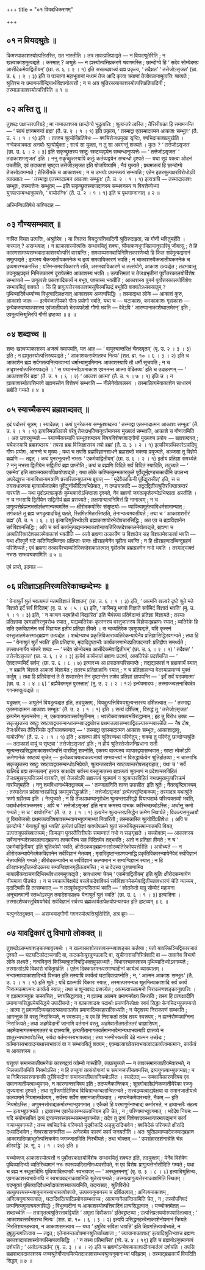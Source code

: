 +++
title = "०१ वियदधिकरणम्"

+++

## ०१ न वियदश्रुतेः ॥

किमस्याकाशस्योत्पत्तिरस्ति, उत नास्तीति । तत्र तावत्प्रतिपाद्यते — न वियदश्रुतेरिति ; न खल्वाकाशमुत्पद्यते । कस्मात् ? अश्रुतेः — न ह्यस्योत्पत्तिप्रकरणे श्रवणमस्ति ; छान्दोग्ये हि ‘ सदेव सोम्येदमग्र आसीदेकमेवाद्वितीयम्’ (छा. उ. ६ । २ । १) इति सच्छब्दवाच्यं ब्रह्म प्रकृत्य, ‘ तदैक्षत’ ‘ तत्तेजोऽसृजत’ (छा. उ. ६ । २ । ३) इति च पञ्चानां महाभूतानां मध्यमं तेज आदि कृत्वा त्रयाणां तेजोबन्नानामुत्पत्तिः श्राव्यते ; श्रुतिश्च नः प्रमाणमतीन्द्रियार्थविज्ञानोत्पत्तौ ; न च अत्र श्रुतिरस्त्याकाशस्योत्पत्तिप्रतिपादिनी ; तस्मान्नाकाशस्योत्पत्तिरिति ॥ १ ॥

## ०२ अस्ति तु ॥

तुशब्दः पक्षान्तरपरिग्रहे ; मा नामाकाशस्य छान्दोग्ये भूदुत्पत्तिः ; श्रुत्यन्तरे त्वस्ति ; तैत्तिरीयका हि समामनन्ति — ‘ सत्यं ज्ञानमनन्तं ब्रह्म’ (तै. उ. २ । १ । १) इति प्रकृत्य, ‘ तस्माद्वा एतस्मादात्मन आकाशः सम्भूतः’ (तै. उ. २ । १ । १) इति । ततश्च श्रुत्योर्विप्रतिषेधः — क्वचित्तेजःप्रमुखा सृष्टिः, क्वचिदाकाशप्रमुखेति । नन्वेकवाक्यता अनयोः श्रुत्योर्युक्ता ; सत्यं सा युक्ता, न तु सा अवगन्तुं शक्यते । कुतः ? ‘ तत्तेजोऽसृजत’ (छा. उ. ६ । २ । ३) इति सकृच्छ्रुतस्य स्रष्टुः स्रष्टव्यद्वयेन सम्बन्धानुपपत्तेः — ‘ तत्तेजोऽसृजत’ ‘ तदाकाशमसृजत’ इति । ननु सकृच्छ्रुतस्यापि कर्तुः कर्तव्यद्वयेन सम्बन्धो दृश्यते — यथा सूपं पक्त्वा ओदनं पचतीति, एवं तदाकाशं सृष्ट्वा तत्तेजोऽसृजत इति योजयिष्यामि ; नैवं युज्यते ; प्रथमजत्वं हि छान्दोग्ये तेजसोऽवगम्यते ; तैत्तिरीयके च आकाशस्य ; न च उभयोः प्रथमजत्वं सम्भवति ; एतेन इतरश्रुत्यक्षरविरोधोऽपि व्याख्यातः — ‘ तस्माद्वा एतस्मादात्मन आकाशः सम्भूतः’ (तै. उ. २ । १ । १) इत्यत्रापि — तस्मादाकाशः सम्भूतः, तस्मात्तेजः सम्भूतम् — इति सकृच्छ्रुतस्यापादानस्य सम्भवनस्य च वियत्तेजोभ्यां युगपत्सम्बन्धानुपपत्तेः, ‘ वायोरग्निः’ (तै. उ. २ । १ । १) इति च पृथगाम्नानात् ॥ २ ॥

अस्मिन्विप्रतिषेधे कश्चिदाह —

## ०३ गौण्यसम्भवात् ॥

नास्ति वियत उत्पत्तिः, अश्रुतेरेव । या त्वितरा वियदुत्पत्तिवादिनी श्रुतिरुदाहृता, सा गौणी भवितुमर्हति । कस्मात् ? असम्भवात् । न ह्याकाशस्योत्पत्तिः सम्भावयितुं शक्या, श्रीमत्कणभुगभिप्रायानुसारिषु जीवत्सु ; ते हि कारणसामग्र्यसम्भवादाकाशस्योत्पत्तिं वारयन्ति ; समवाय्यसमवायिनिमित्तकारणेभ्यो हि किल सर्वमुत्पद्यमानं समुत्पद्यते ; द्रव्यस्य चैकजातीयकमनेकं च द्रव्यं समवायिकारणं भवति ; न चाकाशस्यैकजातीयकमनेकं च द्रव्यमारम्भकमस्ति ; यस्मिन्समवायिकारणे सति, असमवायिकारणे च तत्संयोगे, आकाश उत्पद्येत ; तदभावात्तु तदनुग्रहप्रवृत्तं निमित्तकारणं दूरापेतमेव आकाशस्य भवति । उत्पत्तिमतां च तेजःप्रभृतीनां पूर्वोत्तरकालयोर्विशेषः सम्भाव्यते — प्रागुत्पत्तेः प्रकाशादिकार्यं न बभूव, पश्चाच्च भवतीति ; आकाशस्य पुनर्न पूर्वोत्तरकालयोर्विशेषः सम्भावयितुं शक्यते । किं हि प्रागुत्पत्तेरनवकाशमसुषिरमच्छिद्रं बभूवेति शक्यतेऽध्यवसातुम् ? पृथिव्यादिवैधर्म्याच्च विभुत्वादिलक्षणात् आकाशस्य अजत्वसिद्धिः । तस्माद्यथा लोके — आकाशं कुरु, आकाशो जातः — इत्येवंजातीयको गौणः प्रयोगो भवति, यथा च — घटाकाशः, करकाकाशः गृहाकाशः — इत्येकस्याप्याकाशस्य एवंजातीयको भेदव्यपदेशो गौणो भवति — वेदेऽपि ‘ आरण्यानाकाशेष्वालभेरन्’ इति ; एवमुत्पत्तिश्रुतिरपि गौणी द्रष्टव्या ॥ ३ ॥

## ०४ शब्दाच्च ॥

शब्दः खल्वप्याकाशस्य अजत्वं ख्यापयति, यत आह — ‘ वायुश्चान्तरिक्षं चैतदमृतम्’ (बृ. उ. २ । ३ । ३) इति ; न ह्यमृतस्योत्पत्तिरुपपद्यते ; ‘ आकाशवत्सर्वगतश्च नित्यः’ (शत. ब्रा. १० । ६ । ३ । २) इति च आकाशेन ब्रह्म सर्वगतत्वनित्यत्वाभ्यां धर्माभ्यामुपमिमानः आकाशस्यापि तौ धर्मौ सूचयति ; न च तादृशस्योत्पत्तिरुपपद्यते । ‘ स यथानन्तोऽयमाकाश एवमनन्त आत्मा वेदितव्यः’ इति च उदाहरणम् — ‘ आकाशशरीरं ब्रह्म’ (तै. उ. १ । ६ । २) ‘ आकाश आत्मा’ (तै. उ. १ । ७ । १) इति च । न ह्याकाशस्योत्पत्तिमत्त्वे ब्रह्मणस्तेन विशेषणं सम्भवति — नीलेनेवोत्पलस्य । तस्मान्नित्यमेवाकाशेन साधारणं ब्रह्मेति गम्यते ॥ ४ ॥

## ०५ स्याच्चैकस्य ब्रह्मशब्दवत् ॥

इदं पदोत्तरं सूत्रम् । स्यादेतत् । कथं पुनरेकस्य सम्भूतशब्दस्य ‘ तस्माद्वा एतस्मादात्मन आकाशः सम्भूतः’ (तै. उ. २ । १ । १) इत्यस्मिन्नधिकारे परेषु तेजःप्रभृतिष्वनुवर्तमानस्य मुख्यत्वं सम्भवति, आकाशे च गौणत्वमिति । अत उत्तरमुच्यते — स्याच्चैकस्यापि सम्भूतशब्दस्य विषयविशेषवशाद्गौणो मुख्यश्च प्रयोगः — ब्रह्मशब्दवत् ; यथैकस्यापि ब्रह्मशब्दस्य ‘ तपसा ब्रह्म विजिज्ञासस्व तपो ब्रह्म’ (तै. उ. ३ । २ । १) इत्यस्मिन्नधिकारेऽन्नादिषु गौणः प्रयोगः, आनन्दे च मुख्यः ; यथा च तपसि ब्रह्मविज्ञानसाधने ब्रह्मशब्दो भक्त्या प्रयुज्यते, अञ्जसा तु विज्ञेये ब्रह्मणि — तद्वत् । कथं पुनरनुत्पत्तौ नभसः ‘ एकमेवाद्वितीयम्’ (छा. उ. ६ । २ । १) इतीयं प्रतिज्ञा समर्थ्यते ? ननु नभसा द्वितीयेन सद्वितीयं ब्रह्म प्राप्नोति ; कथं च ब्रह्मणि विदिते सर्वं विदितं स्यादिति, तदुच्यते — ‘ एकमेव’ इति तावत्स्वकार्यापेक्षयोपपद्यते ; यथा लोके कश्चित्कुम्भकारकुले पूर्वेद्युर्मृद्दण्डचक्रादीनि उपलभ्य अपरेद्युश्च नानाविधान्यमत्राणि प्रसारितान्युपलभ्य ब्रूयात् — ‘ मृदेवैकाकिनी पूर्वेद्युरासीत्’ इति, स च तयावधारणया मृत्कार्यजातमेव पूर्वेद्युर्नासीदित्यभिप्रेयात् , न दण्डचक्रादि — तद्वदद्वितीयश्रुतिरधिष्ठात्रन्तरं वारयति — यथा मृदोऽमत्रप्रकृतेः कुम्भकारोऽधिष्ठाता दृश्यते, नैवं ब्रह्मणो जगत्प्रकृतेरन्योऽधिष्ठाता अस्तीति । न च नभसापि द्वितीयेन सद्वितीयं ब्रह्म प्रसज्यते ; लक्षणान्यत्वनिमित्तं हि नानात्वम् ; न च प्रागुत्पत्तेर्ब्रह्मनभसोर्लक्षणान्यत्वमस्ति — क्षीरोदकयोरिव संसृष्टयोः — व्यापित्वामूर्तत्वादिधर्मसामान्यात् ; सर्गकाले तु ब्रह्म जगदुत्पादयितुं यतते, स्तिमितमितरत्तिष्ठति, तेनान्यत्वमवसीयते ; तथा च ‘ आकाशशरीरं ब्रह्म’ (तै. उ. १ । ६ । २) इत्यादिश्रुतिभ्योऽपि ब्रह्माकाशयोरभेदोपचारसिद्धिः ; अत एव च ब्रह्मविज्ञानेन सर्वविज्ञानसिद्धिः ; अपि च सर्वं कार्यमुत्पद्यमानमाकाशेनाव्यतिरिक्तदेशकालमेवोत्पद्यते, ब्रह्मणा च अव्यतिरिक्तदेशकालमेवाकाशं भवतीति — अतो ब्रह्मणा तत्कार्येण च विज्ञातेन सह विज्ञातमेवाकाशं भवति — यथा क्षीरपूर्णे घटे कतिचिदब्बिन्दवः प्रक्षिप्ताः सन्तः क्षीरग्रहणेनैव गृहीता भवन्ति ; न हि क्षीरग्रहणादब्बिन्दुग्रहणं परिशिष्यते ; एवं ब्रह्मणा तत्कार्यैश्चाव्यतिरिक्तदेशकालत्वात् गृहीतमेव ब्रह्मग्रहणेन नभो भवति । तस्माद्भाक्तं नभसः सम्भवश्रवणमिति ॥ ५ ॥

एवं प्राप्ते, इदमाह —

## ०६ प्रतिज्ञाऽहानिरव्यतिरेकाच्छब्देभ्यः ॥

‘ येनाश्रुतँ श्रुतं भवत्यमतं मतमविज्ञातं विज्ञातम्’ (छा. उ. ६ । १ । ३) इति, ‘ आत्मनि खल्वरे दृष्टे श्रुते मते विज्ञाते इदँ सर्वं विदितम्’ (बृ. उ. ४ । ५ । ६) इति, ‘ कस्मिन्नु भगवो विज्ञाते सर्वमिदं विज्ञातं भवति’ (मु. उ. १ । १ । ३) इति, ‘ न काचन मद्बहिर्धा विद्यास्ति’ इति चैवंरूपा प्रतिवेदान्तं प्रतिज्ञा विज्ञायते ; तस्याः प्रतिज्ञाया एवमहानिरनुपरोधः स्यात् , यद्यव्यतिरेकः कृत्स्नस्य वस्तुजातस्य विज्ञेयाद्ब्रह्मणः स्यात् ; व्यतिरेके हि सति एकविज्ञानेन सर्वं विज्ञायत इतीयं प्रतिज्ञा हीयते । स चाव्यतिरेक एवमुपपद्यते, यदि कृत्स्नं वस्तुजातमेकस्माद्ब्रह्मण उत्पद्येत । शब्देभ्यश्च प्रकृतिविकाराव्यतिरेकन्यायेनैव प्रतिज्ञासिद्धिरवगम्यते ; तथा हि — ‘ येनाश्रुतं श्रुतँ भवति’ इति प्रतिज्ञाय, मृदादिदृष्टान्तैः कार्यकारणाभेदप्रतिपादनपरैः प्रतिज्ञैषा समर्थ्यते ; तत्साधनायैव चोत्तरे शब्दाः — ‘ सदेव सोम्येदमग्र आसीदेकमेवाद्वितीयम्’ (छा. उ. ६ । २ । १) ‘ तदैक्षत’ ‘ तत्तेजोऽसृजत’ (छा. उ. ६ । २ । ३) इत्येवं कार्यजातं ब्रह्मणः प्रदर्श्य, अव्यतिरेकं प्रदर्शयन्ति — ‘ ऐतदात्म्यमिदँ सर्वम्’ (छा. उ. ६ । ८ । ७) इत्यारभ्य आ प्रपाठकपरिसमाप्तेः ; तद्यद्याकाशं न ब्रह्मकार्यं स्यात् , न ब्रह्मणि विज्ञाते आकाशं विज्ञायेत ; ततश्च प्रतिज्ञाहानिः स्यात् ; न च प्रतिज्ञाहान्या वेदस्याप्रामाण्यं युक्तं कर्तुम् । तथा हि प्रतिवेदान्तं ते ते शब्दास्तेन तेन दृष्टान्तेन तामेव प्रतिज्ञां ज्ञापयन्ति — ‘ इदँ सर्वं यदयमात्मा’ (छा. उ. २ । ४ । ६) ‘ ब्रह्मैवेदममृतं पुरस्तात्’ (मु. उ. २ । २ । १२) इत्येवमादयः ; तस्माज्ज्वलनादिवदेव गगनमप्युत्पद्यते ॥

यदुक्तम् — अश्रुतेर्न वियदुत्पद्यत इति, तदयुक्तम् , वियदुत्पत्तिविषयश्रुत्यन्तरस्य दर्शितत्वात् — ‘ तस्माद्वा एतस्मादात्मन आकाशः सम्भूतः’ (तै. उ. २ । १ । १) इति । सत्यं दर्शितम् , विरुद्धं तु ‘ तत्तेजोऽसृजत’ इत्यनेन श्रुत्यन्तरेण ; न, एकवाक्यत्वात्सर्वश्रुतीनाम् । भवत्वेकवाक्यत्वमविरुद्धानाम् ; इह तु विरोध उक्तः — सकृच्छ्रुतस्य स्रष्टुः स्रष्टव्यद्वयसम्बन्धासम्भवाद्द्वयोश्च प्रथमजत्वासम्भवाद्विकल्पासम्भवाच्चेति — नैष दोषः, तेजःसर्गस्य तैत्तिरीयके तृतीयत्वश्रवणात् — ‘ तस्माद्वा एतस्मादात्मन आकाशः सम्भूतः, आकाशाद्वायुः, वायोरग्निः’ (तै. उ. २ । १ । १) इति ; अशक्या हीयं श्रुतिरन्यथा परिणेतुम् ; शक्या तु परिणेतुं छान्दोग्यश्रुतिः — तदाकाशं वायुं च सृष्ट्वा ‘ तत्तेजोऽसृजत’ इति ; न हीयं श्रुतिस्तेजोजनिप्रधाना सती श्रुत्यन्तरप्रसिद्धामाकाशस्योत्पत्तिं वारयितुं शक्नोति, एकस्य वाक्यस्य व्यापारद्वयासम्भवात् ; स्रष्टा त्वेकोऽपि क्रमेणानेकं स्रष्टव्यं सृजेत् — इत्येकवाक्यत्वकल्पनायां सम्भवन्त्यां न विरुद्धार्थत्वेन श्रुतिर्हातव्या ; न चास्माभिः सकृच्छ्रुतस्य स्रष्टुः स्रष्टव्यद्वयसम्बन्धोऽभिप्रेयते, श्रुत्यन्तरवशेन स्रष्टव्यान्तरोपसङ्ग्रहात् ; यथा च ‘ सर्वं खल्विदं ब्रह्म तज्जलान्’ इत्यत्र साक्षादेव सर्वस्य वस्तुजातस्य ब्रह्मजत्वं श्रूयमाणं न प्रदेशान्तरविहितं तेजःप्रमुखमुत्पत्तिक्रमं वारयति, एवं तेजसोऽपि ब्रह्मजत्वं श्रूयमाणं न श्रुत्यन्तरविहितं नभःप्रमुखमुत्पत्तिक्रमं वारयितुमर्हति । ननु शमविधानार्थमेतद्वाक्यम् — ‘ तज्जलानिति शान्त उपासीत’ इति श्रुतेः ; नैतत्सृष्टिवाक्यम् ; तस्मादेतन्न प्रदेशान्तरप्रसिद्धं क्रममुपरोद्धुमर्हति ; ‘ तत्तेजोऽसृजत’ इत्येतत्सृष्टिवाक्यम् ; तस्मादत्र यथाश्रुति क्रमो ग्रहीतव्य इति । नेत्युच्यते ; न हि तेजःप्राथम्यानुरोधेन श्रुत्यन्तरप्रसिद्धो वियत्पदार्थः परित्यक्तव्यो भवति, पदार्थधर्मत्वात्क्रमस्य ; अपि च ‘ तत्तेजोऽसृजत’ इति नात्र क्रमस्य वाचकः कश्चिच्छब्दोऽस्ति ; अर्थात्तु क्रमो गम्यते ; स च ‘ वायोरग्निः’ (तै. उ. २ । १ । १) इत्यनेन श्रुत्यन्तरप्रसिद्धेन क्रमेण निवार्यते ; विकल्पसमुच्चयौ तु वियत्तेजसोः प्रथमजत्वविषयावसम्भवानभ्युपगमाभ्यां निवारितौ ; तस्मान्नास्ति श्रुत्योर्विप्रतिषेधः । अपि च छान्दोग्ये ‘ येनाश्रुतँ श्रुतं भवति’ इत्येतां प्रतिज्ञां वाक्योपक्रमे श्रुतां समर्थयितुमसमाम्नातमपि वियत् उत्पत्तावुपसंख्यातव्यम् ; किमङ्ग पुनस्तैत्तिरीयके समाम्नातं नभो न सङ्गृह्यते । यच्चोक्तम् — आकाशस्य सर्वेणानन्यदेशकालत्वाद्ब्रह्मणा तत्कार्यैश्च सह विदितमेव तद्भवति ; अतो न प्रतिज्ञा हीयते ; न च ‘ एकमेवाद्वितीयम्’ इति श्रुतिकोपो भवति, क्षीरोदकवद्ब्रह्मनभसोरव्यतिरेकोपपत्तेरिति । अत्रोच्यते — न क्षीरोदकन्यायेनेदमेकविज्ञानेन सर्वविज्ञानं नेतव्यम् ; मृदादिदृष्टान्तप्रणयनाद्धि प्रकृतिविकारन्यायेनैवेदं सर्वविज्ञानं नेतव्यमिति गम्यते ; क्षीरोदकन्यायेन च सर्वविज्ञानं कल्प्यमानं न सम्यग्विज्ञानं स्यात् ; न हि क्षीरज्ञानगृहीतस्योदकस्य सम्यग्विज्ञानगृहीतत्वमस्ति ; न च वेदस्य पुरुषाणामिव मायालीकवञ्चनादिभिरर्थावधारणमुपपद्यते ; सावधारणा चेयम् ‘ एकमेवाद्वितीयम्’ इति श्रुतिः क्षीरोदकन्यायेन नीयमाना पीड्येत । न च स्वकार्यापेक्षयेदं वस्त्वेकदेशविषयं सर्वविज्ञानमेकमेवाद्वितीयतावधारणं चेति न्याय्यम् , मृदादिष्वपि हि तत्सम्भवात् — न तदपूर्ववदुपन्यसितव्यं भवति — ‘ श्वेतकेतो यन्नु सोम्येदं महामना अनूचानमानी स्तब्धोऽस्युत तमादेशमप्राक्ष्यः येनाश्रुतँ श्रुतं भवति’ (छा. उ. ६ । १ । ३) इत्यादिना । तस्मादशेषवस्तुविषयमेवेदं सर्वविज्ञानं सर्वस्य ब्रह्मकार्यतापेक्षयोपन्यस्यत इति द्रष्टव्यम् ॥ ६ ॥

यत्पुनरेतदुक्तम् — असम्भवाद्गौणी गगनस्योत्पत्तिश्रुतिरिति, अत्र ब्रूमः —

## ०७ यावद्विकारं तु विभागो लोकवत् ॥

तुशब्दोऽसम्भवाशङ्काव्यावृत्त्यर्थः । न खल्वाकाशोत्पत्तावसम्भवाशङ्का कर्तव्या ; यतो यावत्किञ्चिद्विकारजातं दृश्यते — घटघटिकोदञ्चनादि वा, कटककेयूरकुण्डलादि वा, सूचीनाराचनिस्त्रिंशादि वा — तावानेव विभागो लोके लक्ष्यते ; नत्वविकृतं किञ्चित्कुतश्चिद्विभक्तमुपलभ्यते ; विभागश्चाकाशस्य पृथिव्यादिभ्योऽवगम्यते ; तस्मात्सोऽपि विकारो भवितुमर्हति । एतेन दिक्कालमनःपरमाण्वादीनां कार्यत्वं व्याख्यातम् । नन्वात्माप्याकाशादिभ्यो विभक्त इति तस्यापि कार्यत्वं घटादिवत्प्राप्नोति ; न, ‘ आत्मन आकाशः सम्भूतः’ (तै. उ. २ । १ । १) इति श्रुतेः ; यदि ह्यात्मापि विकारः स्यात् , तस्मात्परमन्यन्न श्रुतमित्याकाशादि सर्वं कार्यं निरात्मकमात्मनः कार्यत्वे स्यात् ; तथा च शून्यवादः प्रसज्येत ; आत्मत्वाच्चात्मनो निराकरणशङ्कानुपपत्तिः । न ह्यात्मागन्तुकः कस्यचित् , स्वयंसिद्धत्वात् ; न ह्यात्मा आत्मनः प्रमाणमपेक्ष्य सिध्यति ; तस्य हि प्रत्यक्षादीनि प्रमाणान्यसिद्धप्रमेयसिद्धये उपादीयन्ते ; न ह्याकाशादयः पदार्थाः प्रमाणनिरपेक्षाः स्वयं सिद्धाः केनचिदभ्युपगम्यन्ते ; आत्मा तु प्रमाणादिव्यवहाराश्रयत्वात्प्रागेव प्रमाणादिव्यवहारात्सिध्यति ; न चेदृशस्य निराकरणं सम्भवति ; आगन्तुकं हि वस्तु निराक्रियते, न स्वरूपम् ; य एव हि निराकर्ता तदेव तस्य स्वरूपम् ; न ह्यग्नेरौष्ण्यमग्निना निराक्रियते ; तथा अहमेवेदानीं जानामि वर्तमानं वस्तु, अहमेवातीतमतीततरं चाज्ञासिषम् , अहमेवानागतमनागततरं च ज्ञास्यामि, इत्यतीतानागतवर्तमानभावेनान्यथाभवत्यपि ज्ञातव्ये न ज्ञातुरन्यथाभावोऽस्ति, सर्वदा वर्तमानस्वभावत्वात् ; तथा भस्मीभवत्यपि देहे नात्मन उच्छेदः ; वर्तमानस्वभावादन्यथास्वभावत्वं वा न सम्भावयितुं शक्यम् ; एवमप्रत्याख्येयस्वभावत्वादकार्यत्वमात्मानः, कार्यत्वं च आकाशस्य ॥

यत्तूक्तं समानजातीयमनेकं कारणद्रव्यं व्योम्नो नास्तीति, तत्प्रत्युच्यते — न तावत्समानजातीयमेवारभते, न भिन्नजातीयमिति नियमोऽस्ति ; न हि तन्तूनां तत्संयोगानां च समानजातीयत्वमस्ति, द्रव्यगुणत्वाभ्युपगमात् ; न च निमित्तकारणानामपि तुरीवेमादीनां समानजातीयत्वनियमोऽस्ति । स्यादेतत् — समवायिकारणविषय एव समानजातीयत्वाभ्युपगमः, न कारणान्तरविषय इति ; तदप्यनैकान्तिकम् ; सूत्रगोवालैर्ह्यनेकजातीयैरेका रज्जुः सृज्यमाना दृश्यते ; तथा सूत्रैरूर्णादिभिश्च विचित्रान्कम्बलान्वितन्वते ; सत्त्वद्रव्यत्वाद्यपेक्षया वा समानजातीयत्वे कल्प्यमाने नियमानर्थक्यम् , सर्वस्य सर्वेण समानजातीयत्वात् । नाप्यनेकमेवारभ्यते, नैकम् — इति नियमोऽस्ति ; अणुमनसोराद्यकर्मारम्भाभ्युपगमात् । एकैको हि परमाणुर्मनश्चाद्यं कर्मारभते, न द्रव्यान्तरैः संहत्य — इत्यभ्युपगम्यते । द्रव्यारम्भ एवानेकारम्भकत्वनियम इति चेत् , न ; परिणामाभ्युपगमात् । भवेदेष नियमः — यदि संयोगसचिवं द्रव्यं द्रव्यान्तरस्यारम्भकमभ्युपगम्येत ; तदेव तु द्रव्यं विशेषवदवस्थान्तरमापद्यमानं कार्यं नामाभ्युपगम्यते ; तच्च क्वचिदनेकं परिणमते मृद्बीजादि अङ्कुरादिभावेन ; क्वचिदेकं परिणमते क्षीरादि दध्यादिभावेन ; नेश्वरशासनमस्ति — अनेकमेव कारणं कार्यं जनयतीति । अतः श्रुतिप्रामाण्यादेकस्माद्ब्रह्मण आकाशादिमहाभूतोत्पत्तिक्रमेण जगज्जातमिति निश्चीयते ; तथा चोक्तम् — ‘ उपसंहारदर्शनान्नेति चेन्न क्षीरवद्धि’ (ब्र. सू. २ । १ । २४) इति ॥

यच्चोक्तम् आकाशस्योत्पत्तौ न पूर्वोत्तरकालयोर्विशेषः सम्भावयितुं शक्यत इति, तदयुक्तम् ; येनैव विशेषेण पृथिव्यादिभ्यो व्यतिरिच्यमानं नभः स्वरूपवदिदानीमध्यवसीयते, स एव विशेषः प्रागुत्पत्तेर्नासीदिति गम्यते ; यथा च ब्रह्म न स्थूलादिभिः पृथिव्यादिस्वभावैः स्वभाववत् — ‘ अस्थूलमनणु’ (बृ. उ. ३ । ८ । ८) इत्यादिश्रुतिभ्यः, एवमाकाशस्वभावेनापि न स्वभाववदनाकाशमिति श्रुतेरवगम्यते ; तस्मात्प्रागुत्पत्तेरनाकाशमिति स्थितम् । यदप्युक्तं पृथिव्यादिवैधर्म्यादाकाशस्याजत्वमिति, तदप्यसत् , श्रुतिविरोधे सत्युत्पत्त्यसम्भवानुमानस्याभासत्वोपपत्तेः, उत्पत्त्यनुमानस्य च दर्शितत्वात् ; अनित्यमाकाशम् , अनित्यगुणाश्रयत्वात् , घटादिवदित्यादिप्रयोगसम्भवाच्च ; आत्मन्यनैकान्तिकमिति चेत् , न ; तस्यौपनिषदं प्रत्यनित्यगुणाश्रयत्वासिद्धेः ; विभुत्वादीनां च आकाशस्योत्पत्तिवादिनं प्रत्यसिद्धत्वात् । यच्चोक्तमेतत् — शब्दाच्चेति — तत्रामृतत्वश्रुतिस्तावद्वियति ‘ अमृता दिवौकसः’ इतिवद्द्रष्टव्या ; उत्पत्तिप्रलययोरुपपादितत्वात् ; ‘ आकाशवत्सर्वगतश्च नित्यः’ (शत. ब्रा. १० । ६ । ३ । २) इत्यपि प्रसिद्धमहत्त्वेनाकाशेनोपमानं क्रियते निरतिशयमहत्त्वाय, न आकाशसमत्वाय — यथा ‘ इषुरिव सविता धावति’ इति क्षिप्रगतित्वायोच्यते, न इषुतुल्यगतित्वाय — तद्वत् ; एतेनानन्तत्वोपमानश्रुतिर्व्याख्याता ; ‘ ज्यायानाकाशात्’ इत्यादिश्रुतिभ्यश्च ब्रह्मणः सकाशादाकाशस्योनपरिमाणत्वसिद्धिः । ‘ न तस्य प्रतिमास्ति’ (श्वे. उ. ४ । १९) इति च ब्रह्मणोऽनुपमानत्वं दर्शयति ; ‘ अतोऽन्यदार्तम्’ (बृ. उ. ३ । ४ । २) इति च ब्रह्मणोऽन्येषामाकाशादीनामार्तत्वं दर्शयति । तपसि ब्रह्मशब्दवदाकाशस्य जन्मश्रुतेर्गौणत्वमित्येतदाकाशसम्भवश्रुत्यनुमानाभ्यां परिहृतम् । तस्माद्ब्रह्मकार्यं वियदिति सिद्धम् ॥ ७ ॥
